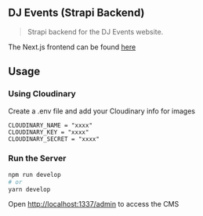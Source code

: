 ## DJ Events (Strapi Backend)

> Strapi backend for the DJ Events website. 

The Next.js frontend can be found [here](https://github.com/CAVASOL/dj-events-frontend)

## Usage

### Using Cloudinary

Create a .env file and add your Cloudinary info for images

```
CLOUDINARY_NAME = "xxxx"
CLOUDINARY_KEY = "xxxx"
CLOUDINARY_SECRET = "xxxx"
```

### Run the Server

```bash
npm run develop
# or
yarn develop
```

Open [http://localhost:1337/admin](http://localhost:1337/admin) to access the CMS
